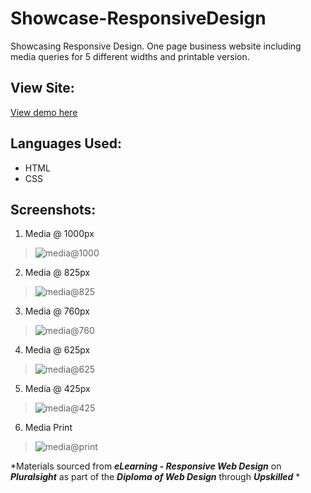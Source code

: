 # Showcase-ResponsiveDesign
Showcasing Responsive Design. One page business website including media queries for 5 different widths and printable version.

## View Site:
[View demo here](https://kelliott14.github.io/Showcase-ResponsiveDesign/)

## Languages Used:
* HTML
* CSS

## Screenshots:
1. Media @ 1000px 
>![media@1000](https://github.com/kelliott14/Showcase-ResponsiveDesign/blob/master/readme/media-1000.JPG)

2. Media @ 825px 
> ![media@825](https://github.com/kelliott14/Showcase-ResponsiveDesign/blob/master/readme/media-825.JPG)

3. Media @ 760px 
> ![media@760](https://github.com/kelliott14/Showcase-ResponsiveDesign/blob/master/readme/media-760.JPG)

4. Media @ 625px 
> ![media@625](https://github.com/kelliott14/Showcase-ResponsiveDesign/blob/master/readme/media-625.JPG)

5. Media @ 425px 
> ![media@425](https://github.com/kelliott14/Showcase-ResponsiveDesign/blob/master/readme/media-425.JPG)

6. Media Print
>![media@print](https://github.com/kelliott14/Showcase-ResponsiveDesign/blob/master/readme/media-print.JPG)

*Materials sourced from ***eLearning - Responsive Web Design*** on ***Pluralsight*** as part of the ***Diploma of Web Design*** through ***Upskilled*** *
